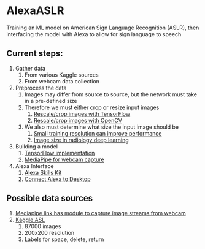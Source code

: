 # AlexaASLR
Training an ML model on American Sign Language Recognition (ASLR), then interfacing the model with Alexa to allow for sign language to speech 

## Current steps:
1. Gather data
    1. From various Kaggle sources
    2. From webcam data collection
2. Preprocess the data
    1. Images may differ from source to source, but the network must take in a pre-defined size
    2. Therefore we must either crop or resize input images
        1. [Rescale/crop images with TensorFlow](https://wandb.ai/ayush-thakur/dl-question-bank/reports/How-to-Handle-Images-of-Different-Sizes-in-a-Convolutional-Neural-Network--VmlldzoyMDk3NzQ)
        2. [Rescale/crop images with OpenCV](https://learnopencv.com/image-resizing-with-opencv/#resize-with-scaling-factor)
    3. We also must determine what size the input image should be
        1. [Small training resolution can improve performance](https://arxiv.org/pdf/1906.06423.pdf)
        2. [Image size in radiology deep learning](https://pubs.rsna.org/doi/full/10.1148/ryai.2019190015)
3. Building a model
    1. [TensorFlow implementation](https://towardsdatascience.com/sign-language-recognition-with-advanced-computer-vision-7b74f20f3442)
    2. [MediaPipe for webcam capture](https://www.youtube.com/watch?v=MJCSjXepaAM)
4. Alexa Interface
    1. [Alexa Skills Kit](https://developer.amazon.com/en-US/alexa/alexa-skills-kit)
    2. [Connect Alexa to Desktop](https://www.hellotech.com/guide/for/how-to-connect-alexa-to-computer)


## Possible data sources
1. [Mediapipe link has module to capture image streams from webcam](https://www.youtube.com/watch?v=MJCSjXepaAM)
2. [Kaggle ASL](https://www.kaggle.com/datasets/grassknoted/asl-alphabet)
    1. 87000 images
    2. 200x200 resolution
    3. Labels for space, delete, return
